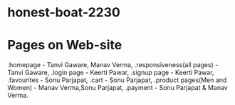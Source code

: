 # honest-boat-2230
# Pages on Web-site
.homepage - Tanvi Gaware, Manav Verma,
.responsiveness(all pages) - Tanvi Gaware,
.login page - Keerti Pawar,
.signup page - Keerti Pawar,
.favourites - Sonu Parjapat,
.cart - Sonu Parjapat,
.product pages(Men and Women) - Manav Verma,Sonu Parjapat,
.payment - Sonu Parjapat & Manav Verma.

